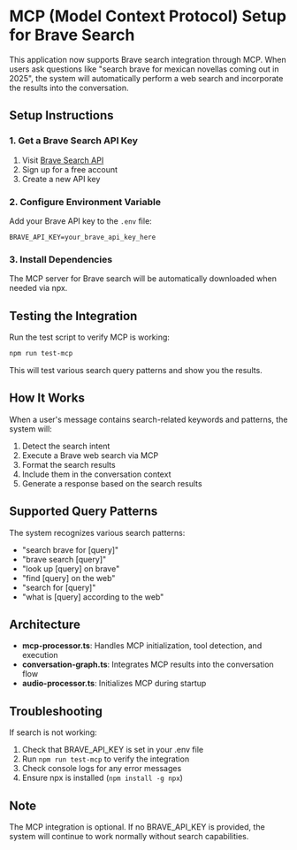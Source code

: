 # MCP (Model Context Protocol) Setup for Brave Search

This application now supports Brave search integration through MCP. When users ask questions like "search brave for mexican novellas coming out in 2025", the system will automatically perform a web search and incorporate the results into the conversation.

## Setup Instructions

### 1. Get a Brave Search API Key
1. Visit [Brave Search API](https://brave.com/search/api/)
2. Sign up for a free account
3. Create a new API key

### 2. Configure Environment Variable
Add your Brave API key to the `.env` file:
```
BRAVE_API_KEY=your_brave_api_key_here
```

### 3. Install Dependencies
The MCP server for Brave search will be automatically downloaded when needed via npx.

## Testing the Integration

Run the test script to verify MCP is working:
```bash
npm run test-mcp
```

This will test various search query patterns and show you the results.

## How It Works

When a user's message contains search-related keywords and patterns, the system will:
1. Detect the search intent
2. Execute a Brave web search via MCP
3. Format the search results
4. Include them in the conversation context
5. Generate a response based on the search results

## Supported Query Patterns

The system recognizes various search patterns:
- "search brave for [query]"
- "brave search [query]"
- "look up [query] on brave"
- "find [query] on the web"
- "search for [query]"
- "what is [query] according to the web"

## Architecture

- **mcp-processor.ts**: Handles MCP initialization, tool detection, and execution
- **conversation-graph.ts**: Integrates MCP results into the conversation flow
- **audio-processor.ts**: Initializes MCP during startup

## Troubleshooting

If search is not working:
1. Check that BRAVE_API_KEY is set in your .env file
2. Run `npm run test-mcp` to verify the integration
3. Check console logs for any error messages
4. Ensure npx is installed (`npm install -g npx`)

## Note

The MCP integration is optional. If no BRAVE_API_KEY is provided, the system will continue to work normally without search capabilities.